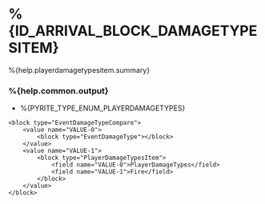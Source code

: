 # %{ID_ARRIVAL_BLOCK_DAMAGETYPESITEM}

%{help.playerdamagetypesitem.summary}

### %{help.common.output}

-   %{PYRITE_TYPE_ENUM_PLAYERDAMAGETYPES}

```
<block type="EventDamageTypeCompare">
    <value name="VALUE-0">
        <block type="EventDamageType"></block>
    </value>
    <value name="VALUE-1">
        <block type="PlayerDamageTypesItem">
            <field name="VALUE-0">PlayerDamageTypes</field>
            <field name="VALUE-1">Fire</field>
        </block>
    </value>
</block>
```
